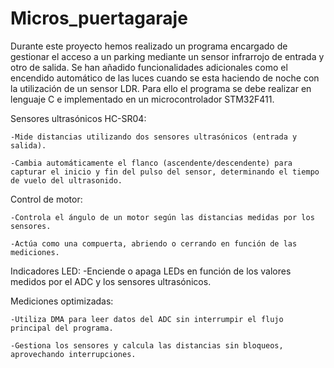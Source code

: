 # Micros_puertagaraje

Durante este proyecto hemos realizado un programa encargado de gestionar el acceso a un parking mediante un sensor infrarrojo de entrada y otro de salida. Se han añadido funcionalidades adicionales como el encendido automático de las luces cuando se esta haciendo de noche con la utilización de un sensor LDR. Para ello el programa se debe realizar en lenguaje C e implementado en un microcontrolador STM32F411.

Sensores ultrasónicos HC-SR04:

    -Mide distancias utilizando dos sensores ultrasónicos (entrada y salida).
    
    -Cambia automáticamente el flanco (ascendente/descendente) para capturar el inicio y fin del pulso del sensor, determinando el tiempo de vuelo del ultrasonido.

Control de motor:

    -Controla el ángulo de un motor según las distancias medidas por los sensores.
    
    -Actúa como una compuerta, abriendo o cerrando en función de las mediciones.

Indicadores LED:
    -Enciende o apaga LEDs en función de los valores medidos por el ADC y los sensores ultrasónicos.

Mediciones optimizadas:

    -Utiliza DMA para leer datos del ADC sin interrumpir el flujo principal del programa.
    
    -Gestiona los sensores y calcula las distancias sin bloqueos, aprovechando interrupciones.
